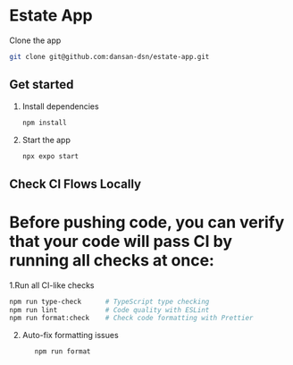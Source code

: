 # Estate App

Clone the app

```bash
git clone git@github.com:dansan-dsn/estate-app.git
```

## Get started

1. Install dependencies

   ```bash
   npm install
   ```

2. Start the app

   ```bash
   npx expo start
   ```

## Check CI Flows Locally

# Before pushing code, you can verify that your code will pass CI by running all checks at once:

1.Run all CI-like checks

```bash
npm run type-check      # TypeScript type checking
npm run lint            # Code quality with ESLint
npm run format:check    # Check code formatting with Prettier
```

2. Auto-fix formatting issues

   ```bash
      npm run format
   ```
